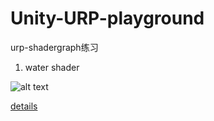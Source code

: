 # Unity-URP-playground

urp-shadergraph练习

1. water shader

![alt text](doc/water/water_shader.gif)

[details](doc/water/part1.md)